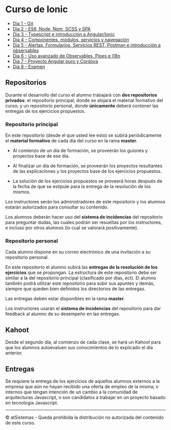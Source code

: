 # Curso de Ionic

- [Dia 1 - Git](Day1/README.md)
- [Dia 2 - ES6, Node, Npm, SCSS y SPA](Day2/README.md)
- [Dia 3 - Typescript e introducción a Angular/Ionic](Day3/README.md)
- [Dia 4 - Componentes, módulos, servicios y navegación](Day4/README.md)
- [Dia 5 - Alertas, Formularios, Servicios REST, Postman e introducción a observables](Day5/README.md)
- [Dia 6 - Uso avanzado de Observables, Pipes e i18n](Day6/README.md)
- [Dia 7 - Proyecto Angular puro y Cordova](Day7/README.md)
- [Dia 8 - Examen](Day8/README.md)

 ## Repositorios

Durante el desarrollo del curso el alumno trabajará con **dos repositorios
privados**: el repositorio principal, donde se alojará el material formativo del
curso; y un repositorio personal, donde **únicamente** deberá contener las entregas de los
ejercicios propuestos.

### Repositorio principal

En este repositorio (desde el que usted lee esto) se subirá periódicamente
el **material formativo** de cada día del curso en la rama **master**.

- Al comienzo de un día de formación, se proveerán los guiones y proyectos base
  de ese día.
  
- Al finalizar un día de formación, se proveerán los proyectos resultantes de
  las explicaciones y los proyectos base de los ejercicios propuestos.
  
- La solución de los ejercicios propuestos se proveerá horas después de la fecha
  de que se estipule para la entrega de la resolución de los mismos.
  
Los instructores serán los administradores de este repositorio y los alumnos
estarán autorizados para consultar su contenido.

Los alumnos deberán hacer uso del **sistema de incidencias** del repositorio
para preguntar dudas, las cuales podrán ser resueltas por los instructores, e
incluso por otros alumnos (lo cual se valorará positivamente).

### Repositorio personal

Cada alumno dispone en su correo electrónico de una invitación a su repositorio
personal.

En este repositorio el alumno subirá las **entregas de la resolución de los
ejercicios** que se propongan. La estructura de este repositorio debe ser
similar a la del repositorio principal (clasificado por días, ect). El alumno
también podrá utilizar este repositorio para subir sus apuntes y demás, siempre
que queden bien definidos los directorios de las entregas.

Las entregas deben estar disponibles en la rama **master**.

Los instructores usarán el **sistema de incidencias** del repositorio para dar
feedback al alumno de su desempeño en las entregas.

## Kahoot

Desde el segundo día, al comienzo de cada clase, se hará un Kahoot para que
los alumnos autoevaluen sus conocimientos de lo explicado el día anterior.

## Entregas

Se requiere la entrega de los ejercicios de aquellos alumnos externos a la
empresa que aún no hayan recibido una oferta de empleo de la misma; o internos
que tengan intención de un cambio a la comunidad de arquitecturas Javascript,
o son candidatos a trabajar en un proyecto basado en tecnología Javascript.

___
&copy; atSistemas - Queda prohibida la distribución no autorizada del contenido
de este curso.
